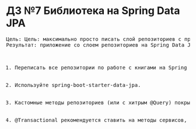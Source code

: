 # ДЗ №7 Библиотека на Spring Data JPA
<pre>
Цель: Цель: максимально просто писать слой репозиториев с применением современных подходов
Результат: приложение со слоем репозиториев на Spring Data JPA
<ol>
    <li>Переписать все репозитории по работе с книгами на Spring Data JPA репозитории.</li>
    <li>Используйте spring-boot-starter-data-jpa.</li>
    <li>Кастомные методы репозиториев (или с хитрым @Query) покрыть тестами, используя H2.</li>
    <li>@Transactional рекомендуется ставить на методы сервисов, а не репозиториев.</li>
</ol>
</pre>